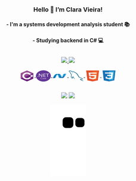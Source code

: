 <h3 align="center"> Hello 👋 I’m Clara Vieira! </h3>
<h4 align="center"> - I'm a systems development analysis student 📚 </h4>
<h4 align="center"> - Studying backend in C# 💻 </h4>

##

<div align="center">
  <a href="https://github.com/ClaraViieira">
  <img height="180em" src="https://github-readme-stats.vercel.app/api?username=ClaraViieira&show_icons=true&theme=dark&include_all_commits=true&count_private=true"/>
  <img height="180em" src="https://github-readme-stats.vercel.app/api/top-langs/?username=ClaraViieira&layout=compact&langs_count=7&theme=dark"/>
</div>

<div align="center" style="display: inline_block"><br>
  <img align="center" alt="Clara-Csharp" height="30" width="40" src="https://raw.githubusercontent.com/devicons/devicon/master/icons/csharp/csharp-original.svg">
  <img align="center" alt="Clara-DotNetCore" height="30" width="40" src="https://raw.githubusercontent.com/devicons/devicon/master/icons/dotnetcore/dotnetcore-original.svg">
  <img align="center" alt="Clara-Dot-Net" height="30" width="40" src="https://raw.githubusercontent.com/devicons/devicon/master/icons/dot-net/dot-net-original.svg">
  <img align="center" alt="Clara-MySQL" height="30" width="40" src="https://raw.githubusercontent.com/devicons/devicon/master/icons/mysql/mysql-original.svg">
  <img align="center" alt="Clara-HTML" height="30" width="40" src="https://raw.githubusercontent.com/devicons/devicon/master/icons/html5/html5-original.svg">
  <img align="center" alt="Clara-CSS" height="30" width="40" src="https://raw.githubusercontent.com/devicons/devicon/master/icons/css3/css3-original.svg">
</div>

##

<div align= "center"> 
  <a href = "mailto:mariahclara@hotmail.com"><img src="https://img.shields.io/badge/Microsoft_Outlook-0078D4?style=for-the-badge&logo=microsoft-outlook&logoColor=white" target="_blank"></a>
  <a href="https://www.linkedin.com/in/maria-clara-vieira-8283a5238/" target="_blank"><img src="https://img.shields.io/badge/-LinkedIn-%230077B5?style=for-the-badge&logo=linkedin&logoColor=white" target="_blank"></a> 
<div>

![Snake animation](https://github.com/ClaraViieira/ClaraViieira/blob/output/github-contribution-grid-snake.svg)
